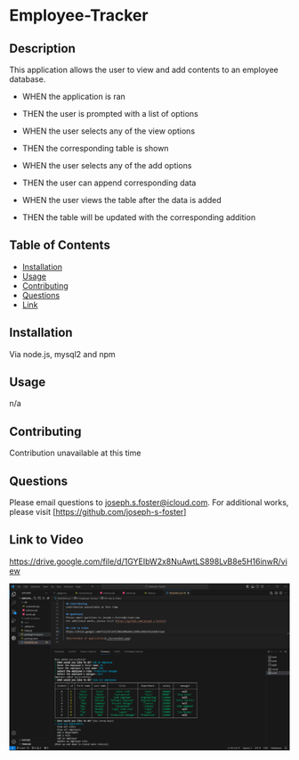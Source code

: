 # Employee-Tracker

  ## Description
  This application allows the user to view and add contents to an employee database.

  - WHEN the application is ran
  - THEN the user is prompted with a list of options

  - WHEN the user selects any of the view options
  - THEN the corresponding table is shown

  - WHEN the user selects any of the add options
  - THEN the user can append corresponding data

  - WHEN the user views the table after the data is added
  - THEN the table will be updated with the corresponding addition

  ## Table of Contents
  - [Installation](#installation)
  - [Usage](#usage)
  - [Contributing](#contributing)
  - [Questions](#questions)
  - [Link](#link-to-site)

  ## Installation
  Via node.js, mysql2 and npm

  ## Usage
  n/a

  ## Contributing
  Contribution unavailable at this time

  ## Questions
  Please email questions to joseph.s.foster@icloud.com.
  For additional works, please visit [https://github.com/joseph-s-foster]

  ## Link to Video
  https://drive.google.com/file/d/1GYEIbW2x8NuAwtLS898LvB8e5H16inwR/view

  ![Screenshot of application](./Screenshot.png)
